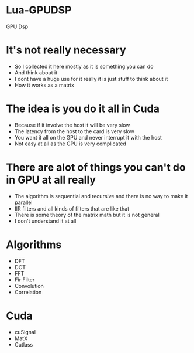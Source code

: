 # Lua-GPUDSP
GPU Dsp

# It's not really necessary
* So I collected it here mostly as it is something you can do
* And think about it
* I dont have a huge use for it really it is just stuff to think about it
* How it works as a matrix

# The idea is you do it all in Cuda
* Because if it involve the host it will be very slow
* The latency from the host to the card is very slow 
* You want it all on the GPU and never interrupt it with the host
* Not easy at all as the GPU is very complicated 

# There are alot of things you can't do in GPU at all really
* The algorithm is sequential and recursive and there is no way to make it parallel
* IIR filters and all kinds of filters that are like that
* There is some theory of the matrix math but it is not general
* I don't understand it at all

# Algorithms
* DFT
* DCT
* FFT
* Fir Filter
* Convolution
* Correlation

# Cuda
* cuSignal
* MatX
* Cutlass
 
